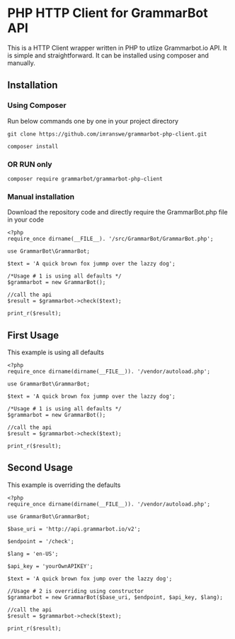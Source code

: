 # PHP HTTP Client for GrammarBot API

This is a HTTP Client wrapper written in PHP to utlize Grammarbot.io API. It is simple and straightforward. It can be installed using composer and manually.

## Installation

### Using Composer

Run below commands one by one in your project directory

```
git clone https://github.com/imranswe/grammarbot-php-client.git

composer install
```

### OR RUN only

```
composer require grammarbot/grammarbot-php-client
```
### Manual installation

Download the repository code and directly require the GrammarBot.php file in your code

```
<?php
require_once dirname(__FILE__). '/src/GrammarBot/GrammarBot.php';

use GrammarBot\GrammarBot;

$text = 'A quick brown fox jummp over the lazzy dog';

/*Usage # 1 is using all defaults */
$grammarbot = new GrammarBot();

//call the api
$result = $grammarbot->check($text);

print_r($result);

```
## First Usage

This example is using all defaults

```
<?php
require_once dirname(dirname(__FILE__)). '/vendor/autoload.php';

use GrammarBot\GrammarBot;

$text = 'A quick brown fox jummp over the lazzy dog';

/*Usage # 1 is using all defaults */
$grammarbot = new GrammarBot();

//call the api
$result = $grammarbot->check($text);

print_r($result);

```

## Second Usage

This example is overriding the defaults

```
<?php
require_once dirname(dirname(__FILE__)). '/vendor/autoload.php';

use GrammarBot\GrammarBot;

$base_uri = 'http://api.grammarbot.io/v2';

$endpoint = '/check';

$lang = 'en-US';

$api_key = 'yourOwnAPIKEY';

$text = 'A quick brown fox jump over the lazzy dog';

//Usage # 2 is overriding using constructor
$grammarbot = new GrammarBot($base_uri, $endpoint, $api_key, $lang);

//call the api
$result = $grammarbot->check($text);

print_r($result);

```
